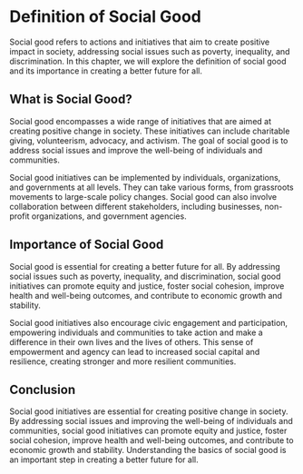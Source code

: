 Definition of Social Good
===========================================================

Social good refers to actions and initiatives that aim to create positive impact in society, addressing social issues such as poverty, inequality, and discrimination. In this chapter, we will explore the definition of social good and its importance in creating a better future for all.

What is Social Good?
--------------------

Social good encompasses a wide range of initiatives that are aimed at creating positive change in society. These initiatives can include charitable giving, volunteerism, advocacy, and activism. The goal of social good is to address social issues and improve the well-being of individuals and communities.

Social good initiatives can be implemented by individuals, organizations, and governments at all levels. They can take various forms, from grassroots movements to large-scale policy changes. Social good can also involve collaboration between different stakeholders, including businesses, non-profit organizations, and government agencies.

Importance of Social Good
-------------------------

Social good is essential for creating a better future for all. By addressing social issues such as poverty, inequality, and discrimination, social good initiatives can promote equity and justice, foster social cohesion, improve health and well-being outcomes, and contribute to economic growth and stability.

Social good initiatives also encourage civic engagement and participation, empowering individuals and communities to take action and make a difference in their own lives and the lives of others. This sense of empowerment and agency can lead to increased social capital and resilience, creating stronger and more resilient communities.

Conclusion
----------

Social good initiatives are essential for creating positive change in society. By addressing social issues and improving the well-being of individuals and communities, social good initiatives can promote equity and justice, foster social cohesion, improve health and well-being outcomes, and contribute to economic growth and stability. Understanding the basics of social good is an important step in creating a better future for all.
